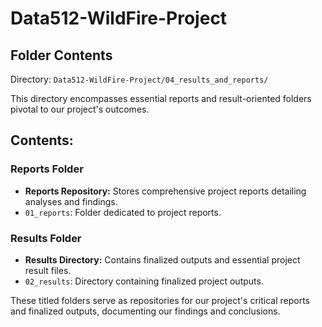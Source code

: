 # Data512-WildFire-Project
## Folder Contents

Directory: `Data512-WildFire-Project/04_results_and_reports/`

This directory encompasses essential reports and result-oriented folders pivotal to our project's outcomes.

## Contents:

### Reports Folder
- **Reports Repository:** Stores comprehensive project reports detailing analyses and findings.
- `01_reports`: Folder dedicated to project reports.

### Results Folder
- **Results Directory:** Contains finalized outputs and essential project result files.
- `02_results`: Directory containing finalized project outputs.

These titled folders serve as repositories for our project's critical reports and finalized outputs, documenting our findings and conclusions.
